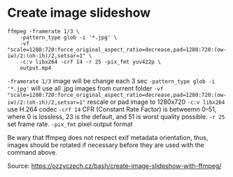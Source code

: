 
# Create image slideshow

	ffmpeg -framerate 1/3 \
		-pattern_type glob -i '*.jpg' \
		-vf "scale=1280:720:force_original_aspect_ratio=decrease,pad=1280:720:(ow-iw)/2:(oh-ih)/2,setsar=1" \
		-c:v libx264 -crf 14 -r 25 -pix_fmt yuv422p \
		output.mp4

`-framerate 1/3` image will be change each 3 sec
`-pattern_type glob -i '*.jpg'` will use all .jpg images from current folder
`-vf "scale=1280:720:force_original_aspect_ratio=decrease,pad=1280:720:(ow-iw)/2:(oh-ih)/2,setsar=1"` rescale or pad image to 1280x720
`-c:v libx264` use H.264 codec
`-crf 14` CFR (Constant Rate Factor) is betweemn 0–51, where 0 is lossless, 23 is the default, and 51 is worst quality possible.
`-r 25` set frame rate.
`-pix_fmt` pixel output format

Be wary that ffmpeg does not respect exif metadata orientation, thus, images should be rotated if necessary before they are used with the command above.

Source: https://ozzyczech.cz/bash/create-image-slideshow-with-ffmpeg/
